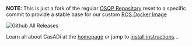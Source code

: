 **NOTE:** This is just a fork of the regular [OSQP Repository](https://github.com/osqp/osqp) reset to a specific commit to provide a stable base for our custom [ROS Docker Image](https://github.com/ka-raceing/ROS-Docker)

![Github All Releases](https://img.shields.io/github/downloads/casadi/casadi/total.svg)

Learn all about CasADi at the [homepage](http://casadi.org) or jump to [install instructions](http://install.casadi.org)...

